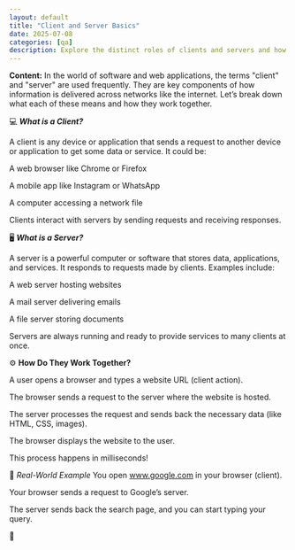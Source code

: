 ```yaml
---
layout: default
title: "Client and Server Basics"
date: 2025-07-08
categories: [qa]
description: Explore the distinct roles of clients and servers and how they seamlessly exchange information online
---
```


**Content:**
In the world of software and web applications, the terms "client" and "server" are used frequently. They are key components of how information is delivered across networks like the internet. Let’s break down what each of these means and how they work together.

💻 ***What is a Client?***

A client is any device or application that sends a request to another device or application to get some data or service. It could be:

A web browser like Chrome or Firefox

A mobile app like Instagram or WhatsApp

A computer accessing a network file

Clients interact with servers by sending requests and receiving responses.

🖥️ ***What is a Server?***

A server is a powerful computer or software that stores data, applications, and services. It responds to requests made by clients. Examples include:

A web server hosting websites

A mail server delivering emails

A file server storing documents

Servers are always running and ready to provide services to many clients at once.

⚙️ **How Do They Work Together?**

A user opens a browser and types a website URL (client action).

The browser sends a request to the server where the website is hosted.

The server processes the request and sends back the necessary data (like HTML, CSS, images).

The browser displays the website to the user.

This process happens in milliseconds!

📌 *Real-World Example*
You open www.google.com in your browser (client).

Your browser sends a request to Google’s server.

The server sends back the search page, and you can start typing your query.

 🚀

